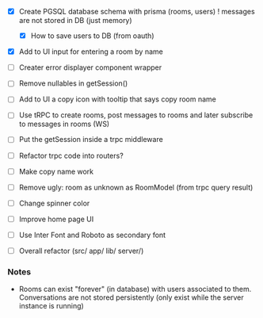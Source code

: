- [x] Create PGSQL database schema with prisma (rooms, users) ! messages are not stored in DB (just memory)
  - [x] How to save users to DB (from oauth)
- [x] Add to UI input for entering a room by name

- [ ] Creater error displayer component wrapper
- [ ] Remove nullables in getSession()
- [ ] Add to UI a copy icon with tooltip that says copy room name
- [ ] Use tRPC to create rooms, post messages to rooms and later subscribe to messages in rooms (WS)
- [ ] Put the getSession inside a trpc middleware 
- [ ] Refactor trpc code into routers?
- [ ] Make copy name work

- [ ] Remove ugly: room as unknown as RoomModel (from trpc query result)

- [ ] Change spinner color
- [ ] Improve home page UI
- [ ] Use Inter Font and Roboto as secondary font

- [ ] Overall refactor (src/ app/ lib/ server/)

### Notes

- Rooms can exist "forever" (in database) with users associated to them.
  Conversations are not stored persistently (only exist while the server instance is running)
